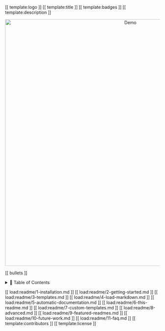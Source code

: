 [[ template:logo ]]
[[ template:title ]]
[[ template:badges ]]
[[ template:description ]]

<p align="center">
  <img src="https://raw.githubusercontent.com/andreasbm/readme/master/assets/demo.gif" alt="Demo" width="800" />
</p>

[[ bullets ]]

<details>
<summary>📖 Table of Contents</summary>
<br />
[[ template:toc ]]
</details>

[[ load:readme/1-installation.md ]]
[[ load:readme/2-getting-started.md ]]
[[ load:readme/3-templates.md ]]
[[ load:readme/4-load-markdown.md ]]
[[ load:readme/5-automatic-documentation.md ]]
[[ load:readme/6-this-readme.md ]]
[[ load:readme/7-custom-templates.md ]]
[[ load:readme/8-advanced.md ]]
[[ load:readme/9-featured-readmes.md ]]
[[ load:readme/10-future-work.md ]]
[[ load:readme/11-faq.md ]]
[[ template:contributors ]]
[[ template:license ]]